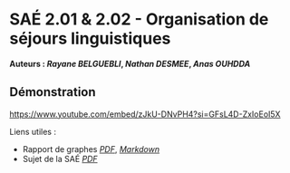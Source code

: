 # SAÉ 2.01 & 2.02 - Organisation de séjours linguistiques

**Auteurs : *Rayane BELGUEBLI*, *Nathan DESMEE*, *Anas OUHDDA***

## Démonstration

https://www.youtube.com/embed/zJkU-DNvPH4?si=GFsL4D-ZxIoEoI5X

Liens utiles :
- Rapport de graphes [*PDF*](graphes/RapportGraphe.pdf), [*Markdown*](graphes/RapportGraphe.md)
- Sujet de la SAÉ [*PDF*](res/pdf/sujetSAE2.01-2.02-2023.pdf)
